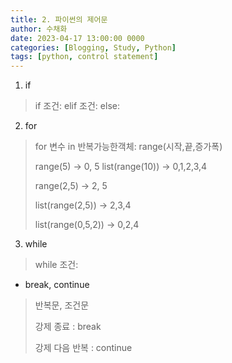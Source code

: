 ```yaml
---
title: 2. 파이썬의 제어문
author: 수채화
date: 2023-04-17 13:00:00 0000
categories: [Blogging, Study, Python]
tags: [python, control statement]
---
```


1. if
> if 조건:
> elif 조건:
> else:

2. for
> for 변수 in 반복가능한객체:
> range(시작,끝,증가폭)
> 
> range(5) -> 0, 5
> list(range(10)) -> 0,1,2,3,4
> 
> range(2,5) -> 2, 5
> 
> list(range(2,5)) -> 2,3,4
> 
> list(range(0,5,2)) -> 0,2,4

3. while
> while 조건:

- break, continue
> 반복문, 조건문 
> 
> 강제 종료 : break
> 
> 강제 다음 반복 : continue
